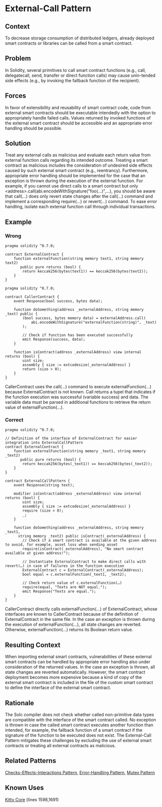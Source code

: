 # External-Call Pattern

## Context
To decrease storage consumption of distributed ledgers, already deployed smart contracts or libraries can be called from a smart contract.

## Problem
In Solidity, several primitives to call smart contract functions (e.g., call, delegatecall, send, transfer or direct function calls) may cause unin-tended side effects (e.g., by invoking the fallback function of the recipient).

## Forces
In favor of extensibility and reusability of smart contract code, code from external smart contracts should be executable intendedly with the option to appropriately handle failed calls. Values returned by invoked functions of the external smart contract should be accessible and an appropriate error handling should be possible.

## Solution
Treat any external calls as malicious and evaluate each return value from external function calls regarding its intended outcome. Treating a smart contract as malicious includes the consideration of undesired side effects caused by such external smart contract (e.g., reentrancy). Furthermore, appropriate error handling should be implemented for the case that an exception is thrown during the execution of the external function. For example, if you cannot use direct calls to a smart contract but only \<address>.call(abi.encodeWithSignature("foo(…)",…), you should be aware that call(…) does only revert state changes after the call(…) command and implement a corresponding require(…) or revert(…) command. To ease error handling, isolate each external function call through individual transactions.
## Example

### Wrong
```Solidity 
pragma solidity ^0.7.0;

contract ExternalContract {
    function externalFunction(string memory text1, string memory text2)
       public pure returns (bool) {
        return keccak256(bytes(text1)) == keccak256(bytes(text2));
    }
}
```
```Solidity 
pragma solidity ^0.7.0;

contract CallerContract {
    event Response(bool success, bytes data);

    function doSomething(address _externalAddress, string memory _text) public {
        (bool success, bytes memory data) = externalAddress.call(
            abi.encodeWithSignature("externalFunction(string)", _text)
        );

        // Check if function has been executed successfully
        emit Response(success, data);
    }

    function isContract(address _externalAddress) view internal returns (bool) {
        uint size;
        assembly { size := extcodesize(_externalAddress) }
        return (size > 0);
    }
}
```
CallerContract uses the call(…) command to execute externalFunction(…) because ExternalContract is not known. Call returns a tupel that indicates if the function execution was successful (variable success) and data. The variable data must be parsed in additional functions to retrieve the return value of externalFunction(…).

### Correct
```Solidity 
pragma solidity ^0.7.0;

// Definition of the interface of ExternalContract for easier integration into ExternalCallPattern
contract ExternalContract {
    function externalFunction(string memory _text1, string memory _text2)
       public pure returns (bool) {
        return keccak256(bytes(_text1)) == keccak256(bytes(_text2));
    }
}

contract ExternalCallPattern {
    event Response(string text);

    modifier isContract(address _externalAddress) view internal returns (bool) {
        uint size;
        assembly { size := extcodesize(_externalAddress) }
        require (size > 0);
        _;
    }

    function doSomething(address _externalAddress, string memory _text1,
      string memory _text2) public isContract(_externalAddress) {
        // Check if a smart contract is available at the given address to avoid, for example, asset loss when sending asset
        require(isContract(_externalAddress), "No smart contract available at given address!");

        // Instantiate ExternalContract to make direct calls with revert(…) in case of failures in the function execution
        ExternalContract c = ExternalContract(_externalAddress);
        bool equal = c.externalFunction(_text1, _text2);    
   
        // Check return value of c.externalFunction(…)
        require(equal, "Texts are NOT equal.");
        emit Response("Texts are equal.");
    }
}
```
CallerContract directly calls externalFunction(…) of ExternalContract, whose interfaces are known to CallerContract because of the definition of ExternalContract in the same file. In the case an exception is thrown during the execution of externalFunction(…), all state changes are reverted. Otherwise, externalFunction(…) returns its Boolean return value.

## Resulting Context
When importing external smart contracts, vulnerabilities of these external smart contracts can be handled by appropriate error handling also under consideration of the returned values. In the case an exception is thrown, all state changes are reverted automatically. However, the smart contract deployment becomes more expensive because a kind of copy of the external smart contract is included in the file of the custom smart contract to define the interface of the external smart contract.

## Rationale
The Solc compiler does not check whether called non-primitive data types are compatible with the interface of the smart contract called. No exception is thrown in case the called smart contract executes another function than intended, for example, the fallback function of a smart contract if the signature of the function to be executed does not exist. The External-Call Pattern mitigates these challenges by excluding the use of external smart contracts or treating all external contracts as malicious.

## Related Patterns
[Checks-Effects-Interactions Pattern](../Checks-Effects-Interactions%20Pattern/README.md), [Error-Handling Pattern](../Error-Handling%20Pattern/README.md), [Mutex Pattern](../Mutex%20Pattern/README.md)

## Known Uses
[Kitty Core](https://etherscan.io/address/0x06012c8cf97BEaD5deAe237070F9587f8E7A266d#code) (lines 1598,1691)
